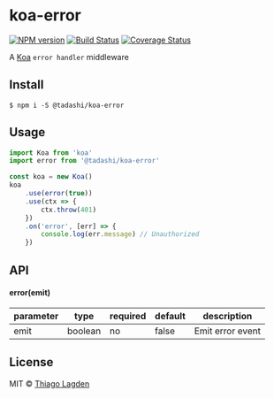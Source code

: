 # koa-error

[![NPM version][npm-img]][npm]
[![Build Status][ci-img]][ci]
[![Coverage Status][coveralls-img]][coveralls]


[npm-img]:         https://img.shields.io/npm/v/@tadashi/koa-error.svg
[npm]:             https://www.npmjs.com/package/@tadashi/koa-error
[ci-img]:          https://github.com/lagden/koa-error/actions/workflows/nodejs.yml/badge.svg
[ci]:              https://github.com/lagden/koa-error/actions/workflows/nodejs.yml
[coveralls-img]:   https://coveralls.io/repos/github/lagden/koa-error/badge.svg?branch=master
[coveralls]:       https://coveralls.io/github/lagden/koa-error?branch=master


A [Koa](https://github.com/koajs/koa) `error handler` middleware

## Install

```
$ npm i -S @tadashi/koa-error
```


## Usage

```js
import Koa from 'koa'
import error from '@tadashi/koa-error'

const koa = new Koa()
koa
	.use(error(true))
	.use(ctx => {
		ctx.throw(401)
	})
	.on('error', [err] => {
		console.log(err.message) // Unauthorized
	})
```


## API

#### error(emit)

parameter   | type                 | required    | default             | description
----------- | -------------------- | ----------- | ------------------- | ------------
emit        | boolean              | no          | false               | Emit error event


## License

MIT © [Thiago Lagden](https://github.com/lagden)
